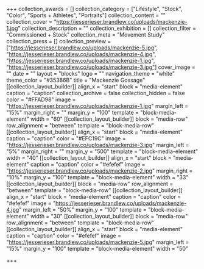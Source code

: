 +++
collection_awards = []
collection_category = ["Lifestyle", "Stock", "Color", "Sports + Athletes", "Portraits"]
collection_content = ""
collection_cover = "https://jesserieser.brandlew.co/uploads/mackenzie-1.jpg"
collection_description = ""
collection_exhibition = []
collection_filter = "Commissioned + Stock"
collection_meta = "Movement Study"
collection_press = []
collection_preview = ["https://jesserieser.brandlew.co/uploads/mackenzie-5.jpg", "https://jesserieser.brandlew.co/uploads/mackenzie-4.jpg", "https://jesserieser.brandlew.co/uploads/mackenzie-1.jpg", "https://jesserieser.brandlew.co/uploads/mackenzie-3.jpg"]
cover_image = ""
date = ""
layout = "blocks"
logo = ""
navigation_theme = "white"
theme_color = "#35386B"
title = "Mackenzie Gossage"
[[collection_layout_builder]]
align_x = "start"
block = "media-element"
caption = "caption"
collection_archive = false
collection_hidden = false
color = "#FFAD98"
image = "https://jesserieser.brandlew.co/uploads/mackenzie-1.jpg"
margin_left = "15%"
margin_right = ""
margin_y = "100"
template = "block-media-element"
width = "60"
[[collection_layout_builder]]
block = "media-row"
row_alignment = "between"
template = "block-media-row"
[[collection_layout_builder]]
align_x = "start"
block = "media-element"
caption = "caption"
color = "#EFC19C"
image = "https://jesserieser.brandlew.co/uploads/mackenzie-3.jpg"
margin_left = "5%"
margin_right = ""
margin_y = "500"
template = "block-media-element"
width = "40"
[[collection_layout_builder]]
align_x = "start"
block = "media-element"
caption = "caption"
color = "#efefef"
image = "https://jesserieser.brandlew.co/uploads/mackenzie-2.jpg"
margin_right = "10%"
margin_y = "100"
template = "block-media-element"
width = "33"
[[collection_layout_builder]]
block = "media-row"
row_alignment = "between"
template = "block-media-row"
[[collection_layout_builder]]
align_x = "start"
block = "media-element"
caption = "caption"
color = "#efefef"
image = "https://jesserieser.brandlew.co/uploads/mackenzie-4.jpg"
margin_left = "50%"
margin_y = "100"
template = "block-media-element"
width = "30"
[[collection_layout_builder]]
block = "media-row"
row_alignment = "between"
template = "block-media-row"
[[collection_layout_builder]]
align_x = "start"
block = "media-element"
caption = "caption"
color = "#efefef"
image = "https://jesserieser.brandlew.co/uploads/mackenzie-5.jpg"
margin_left = "15%"
margin_y = "100"
template = "block-media-element"
width = "50"

+++
